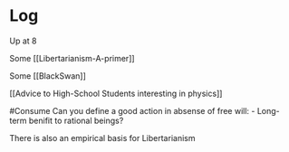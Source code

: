 

# Log

Up at 8

Some [[Libertarianism-A-primer]]

Some [[BlackSwan]]

[[Advice to High-School Students interesting in physics]]


#Consume 
  Can you define a good action in absense of free will:
    - Long-term benifit to rational beings?

There is also an empirical basis for Libertarianism 